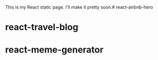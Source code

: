 This is my React static page. I'll make it pretty soon.# react-airbnb-hero
# react-travel-blog
# react-meme-generator

